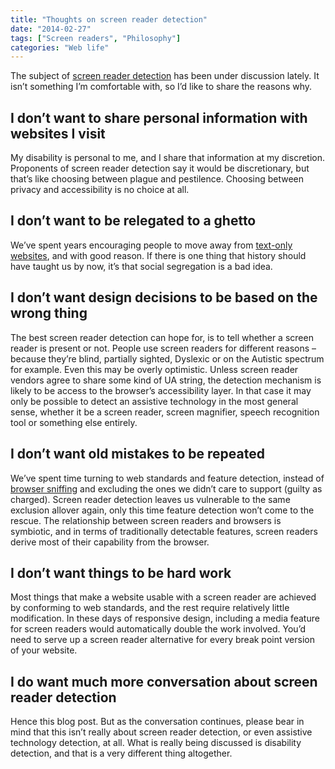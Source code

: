 ```yaml
---
title: "Thoughts on screen reader detection"
date: "2014-02-27"
tags: ["Screen readers", "Philosophy"]
categories: "Web life"
---
```


The subject of [screen reader detection](https://dvcs.w3.org/hg/IndieUI/raw-file/default/src/indie-ui-context.html#userScreenReaderSettings) has been under discussion lately. It isn’t something I’m comfortable with, so I’d like to share the reasons why.

## I don’t want to share personal information with websites I visit

My disability is personal to me, and I share that information at my discretion. Proponents of screen reader detection say it would be discretionary, but that’s like choosing between plague and pestilence. Choosing between privacy and accessibility is no choice at all.

## I don’t want to be relegated to a ghetto

We’ve spent years encouraging people to move away from [text-only websites](https://www.nomensa.com/blog/2004/text-only-sites/), and with good reason. If there is one thing that history should have taught us by now, it’s that social segregation is a bad idea.

## I don’t want design decisions to be based on the wrong thing

The best screen reader detection can hope for, is to tell whether a screen reader is present or not. People use screen readers for different reasons – because they’re blind, partially sighted, Dyslexic or on the Autistic spectrum for example. Even this may be overly optimistic. Unless screen reader vendors agree to share some kind of UA string, the detection mechanism is likely to be access to the browser’s accessibility layer. In that case it may only be possible to detect an assistive technology in the most general sense, whether it be a screen reader, screen magnifier, speech recognition tool or something else entirely.

## I don’t want old mistakes to be repeated

We’ve spent time turning to web standards and feature detection, instead of [browser sniffing](https://css-tricks.com/browser-detection-is-bad/) and excluding the ones we didn’t care to support (guilty as charged). Screen reader detection leaves us vulnerable to the same exclusion allover again, only this time feature detection won’t come to the rescue. The relationship between screen readers and browsers is symbiotic, and in terms of traditionally detectable features, screen readers derive most of their capability from the browser.

## I don’t want things to be hard work

Most things that make a website usable with a screen reader are achieved by conforming to web standards, and the rest require relatively little modification. In these days of responsive design, including a media feature for screen readers would automatically double the work involved. You’d need to serve up a screen reader alternative for every break point version of your website.

## I do want much more conversation about screen reader detection

Hence this blog post. But as the conversation continues, please bear in mind that this isn’t really about screen reader detection, or even assistive technology detection, at all. What is really being discussed is disability detection, and that is a very different thing altogether.
